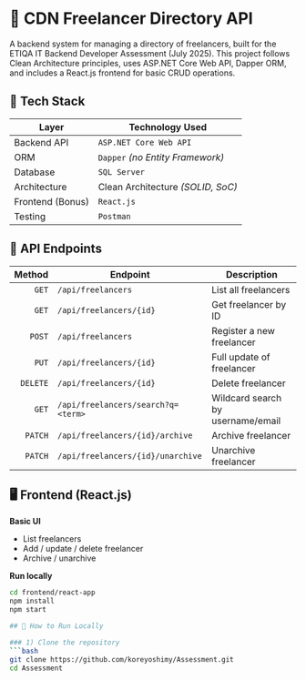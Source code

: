 # **📇 CDN Freelancer Directory API**

A backend system for managing a directory of freelancers, built for the ETIQA IT Backend Developer Assessment (July 2025). This project follows Clean Architecture principles, uses ASP.NET Core Web API, Dapper ORM, and includes a React.js frontend for basic CRUD operations.

## 🚀 Tech Stack

| Layer            | Technology Used                              |
|------------------|----------------------------------------------|
| Backend API      | `ASP.NET Core Web API`                       |
| ORM              | `Dapper` *(no Entity Framework)*             |
| Database         | `SQL Server`                                 |
| Architecture     | Clean Architecture *(SOLID, SoC)*            |
| Frontend (Bonus) | `React.js`                                   |
| Testing          | `Postman`                              |
## 🔧 API Endpoints

| Method  | Endpoint                                  | Description                              |
|--------:|-------------------------------------------|------------------------------------------|
| `GET`   | `/api/freelancers`                        | List all freelancers                      |
| `GET`   | `/api/freelancers/{id}`                   | Get freelancer by ID                      |
| `POST`  | `/api/freelancers`                        | Register a new freelancer                 |
| `PUT`   | `/api/freelancers/{id}`                   | Full update of freelancer                 |
| `DELETE`| `/api/freelancers/{id}`                   | Delete freelancer                         |
| `GET`   | `/api/freelancers/search?q=<term>`        | Wildcard search by username/email         |
| `PATCH` | `/api/freelancers/{id}/archive`           | Archive freelancer                        |
| `PATCH` | `/api/freelancers/{id}/unarchive`         | Unarchive freelancer                      |
## 🖥️ Frontend (React.js)

**Basic UI**
- List freelancers  
- Add / update / delete freelancer  
- Archive / unarchive

**Run locally**
```bash
cd frontend/react-app
npm install
npm start

## 📂 How to Run Locally

### 1) Clone the repository
```bash
git clone https://github.com/koreyoshimy/Assessment.git
cd Assessment
